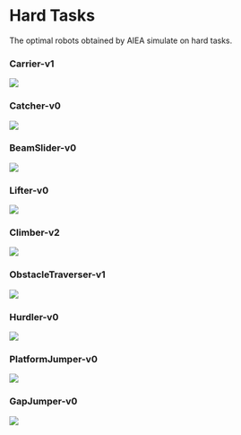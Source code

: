 
# Hard Tasks

The optimal robots obtained by AIEA simulate on hard tasks. 

### Carrier-v1
<img src="https://github.com/shuleiLiu/AIEA-GIF/blob/main/task_gif/Carrier-v1_3.682.gif" />

### Catcher-v0
<img src="https://github.com/shuleiLiu/AIEA-GIF/blob/main/task_gif/Catcher-v0_0.333.gif" />

### BeamSlider-v0
<img src="https://github.com/shuleiLiu/AIEA-GIF/blob/main/task_gif/BeamSlider-v0_2.639.gif" />

### Lifter-v0
<img src="https://github.com/shuleiLiu/AIEA-GIF/blob/main/task_gif/Lifter-v0_1.532.gif" />

### Climber-v2
<img src="https://github.com/shuleiLiu/AIEA-GIF/blob/main/task_gif/Climber-v2_0.612.gif" />

### ObstacleTraverser-v1
<img src="https://github.com/shuleiLiu/AIEA-GIF/blob/main/task_gif/ObstacleTraverser-v1_1.722.gif" />

### Hurdler-v0
<img src="https://github.com/shuleiLiu/AIEA-GIF/blob/main/task_gif/Hurdler-v0_1.966.gif" />

### PlatformJumper-v0
<img src="https://github.com/shuleiLiu/AIEA-GIF/blob/main/task_gif/PlatformJumper-v0_2.265.gif" />

### GapJumper-v0
<img src="https://github.com/shuleiLiu/AIEA-GIF/blob/main/task_gif/GapJumper-v0_7.331.gif" />
